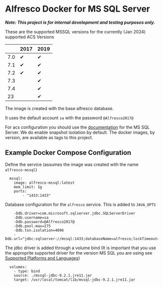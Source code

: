 # Alfresco Docker for MS SQL Server

**_Note: This project is for internal development and testing purposes only._**

These are the supported MSSQL versions for the currently (Jan 2024) supported ACS Versions

||2017|2019|
|---|---|---|
|7.0|&#10004;|&#10004;|
|7.1|&#10004;|&#10004;|
|7.2|&#10004;|&#10004;|
|7.3||&#10004;|
|7.4||&#10004;|
|23||&#10004;|

The image is created with the base alfresco database.

It uses the default account `sa` with the password `@Alfresco2017@`

For acs configuration you should use the [documentation](https://docs.alfresco.com/content-services/latest/config/databases/#microsoft-sql-server) for the MS SQL Server. We do enable snapshot isolation by default.
The docker images, by version, are available as tags to this project.

## Example Docker Compose Configuration

Define the service
(assumes the image was created with the name `alfresco-mssql`)
```
  mssql:
    image: alfresco-mssql:latest
    mem_limit: 1g
    ports:
        - "1433:1433"
```
Database configuration for the `alfresco` service.  This is added to `JAVA_OPTS`
```
    -Ddb.driver=com.microsoft.sqlserver.jdbc.SQLServerDriver
    -Ddb.username=sa
    -Ddb.password=@Alfresco2017@
    -Ddb.pool.max=275
    -Ddb.txn.isolation=4096
    -Ddb.url="jdbc:sqlserver://mssql:1433;databaseName=alfresco;lockTimeout=1000;"
```
The jdbc driver is added through a volume bind (It is important that you use the approprite supported driver for the version MS SQL you are using see [Supported Platforms and Languages](https://www.alfresco.com/services/subscription/supported-platforms))
```
  volumes:
    - type: bind
    source: ./mssql-jdbc-9.2.1.jre11.jar
    target: /usr/local/tomcat/lib/mssql-jdbc-9.2.1.jre11.jar
```
